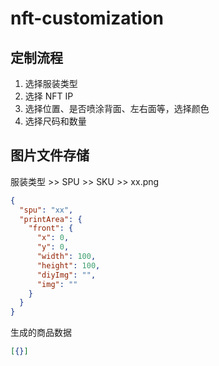# nft-customization

## 定制流程

1. 选择服装类型
2. 选择 NFT IP
3. 选择位置、是否喷涂背面、左右面等，选择颜色
4. 选择尺码和数量

## 图片文件存储

服装类型 >> SPU >> SKU >> xx.png

```json
{
  "spu": "xx",
  "printArea": {
    "front": {
      "x": 0,
      "y": 0,
      "width": 100,
      "height": 100,
      "diyImg": "",
      "img": ""
    }
  }
}
```

生成的商品数据

```json
[{}]
```
